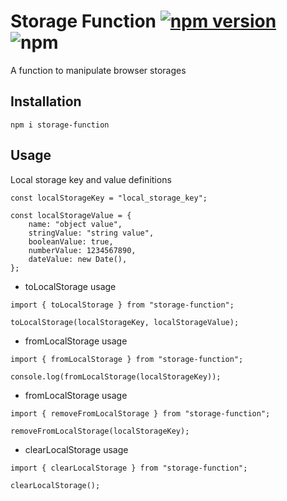 # Storage Function [![npm version](https://badge.fury.io/js/storage-function.svg)](https://badge.fury.io/js/storage-function) ![npm](https://img.shields.io/npm/dt/storage-function?label=Downloads&logo=npm)
A function to manipulate browser storages

## Installation

```
npm i storage-function
```

## Usage
Local storage key and value definitions
````
const localStorageKey = "local_storage_key";

const localStorageValue = {
    name: "object value",
    stringValue: "string value",
    booleanValue: true,
    numberValue: 1234567890,
    dateValue: new Date(),
};
````

* toLocalStorage usage
````
import { toLocalStorage } from "storage-function";

toLocalStorage(localStorageKey, localStorageValue);
````
* fromLocalStorage usage
````
import { fromLocalStorage } from "storage-function";

console.log(fromLocalStorage(localStorageKey));
````
* fromLocalStorage usage
````
import { removeFromLocalStorage } from "storage-function";

removeFromLocalStorage(localStorageKey);
````
* clearLocalStorage usage
````
import { clearLocalStorage } from "storage-function";

clearLocalStorage();
````